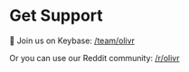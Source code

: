 # Get Support

:closed_lock_with_key: Join us on Keybase: [/team/olivr](https://keybase.io/team/olivr)

Or you can use our Reddit community: [/r/olivr](https://www.reddit.com/r/olivr/)
